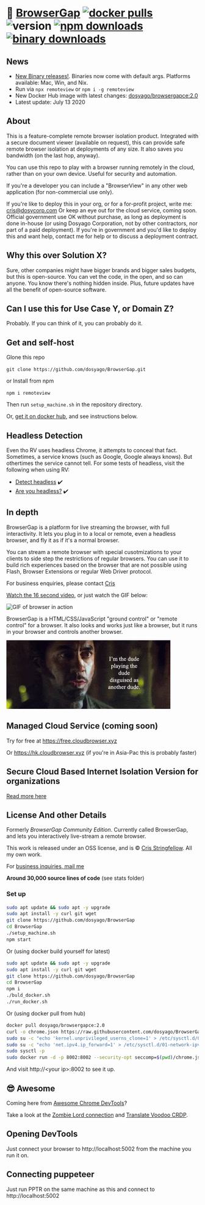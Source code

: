 # :satellite: [BrowserGap](https://github.com/dosyago/BrowserGap) [![docker pulls](https://img.shields.io/docker/pulls/dosyago/browsergapce)](https://hub.docker.com/r/dosyago/browsergapce) ![version](https://img.shields.io/npm/v/remoteview) [![npm downloads](https://img.shields.io/npm/dt/remoteview)](https://www.npmjs.com/package/remoteview) [![binary downloads](https://img.shields.io/github/downloads/dosyago/BrowserGap/total?label=binary%20downloads)](https://github.com/dosyago/BrowserGap/releases/latest)

## News

- [New Binary releases!](https://github.com/dosyago/BrowserGap/releases/latest). Binaries now come with default args. Platforms available: Mac, Win, and Nix.
- Run via `npx remoteview` or `npm i -g remoteview`
- New Docker Hub image with latest changes: [dosyago/browsergapce:2.0](https://hub.docker.com/r/dosyago/browsergapce)
- Latest update: July 13 2020

## About

This is a feature-complete remote browser isolation product. Integrated with a secure document viewer (available on request), this can provide safe remote browser isolation at deployments of any size. It also saves you bandwidth (on the last hop, anyway).

You can use this repo to play with a browser running remotely in the cloud, rather than on your own device. Useful for security and automation. 

If you're a developer you can include a "BrowserView" in any other web application (for non-commercial use only).

If you're like to deploy this in your org, or for a for-profit project, write me: cris@dosycorp.com Or keep an eye out for the cloud service, coming soon. Official government use OK without purchase, as long as deployment is done in-house (or using Dosyago Corporation, not by other contractors, nor part of a paid deployment). If you're in government and you'd like to deploy this and want help, contact me for help or to discuss a deployment contract.

## Why this over Solution X?

Sure, other companies might have bigger brands and bigger sales budgets, but this is open-source. You can vet the code, in the open, and so can anyone. You know there's nothing hidden inside. Plus, future updates have all the benefit of open-source software. 

## Can I use this for Use Case Y, or Domain Z?

Probably. If you can think of it, you can probably do it.

## Get and self-host

Glone this repo

`git clone https://github.com/dosyago/BrowserGap.git`

or Install from npm 

`npm i remoteview`

Then run `setup_machine.sh` in the repository directory.

Or, [get it on docker hub](https://hub.docker.com/r/dosyago/browsergapce), and see instructions below.

## Headless Detection

Even tho RV uses headless Chrome, it attempts to conceal that fact. Sometimes, a service knows (such as Google, Google always knows). But othertimes the service cannot tell. For some tests of headless, visit the following when using RV:

- [Detect headless](https://infosimples.github.io/detect-headless) :heavy_check_mark:
- [Are you headless?](https://arh.antoinevastel.com/bots/areyouheadless) :heavy_check_mark:

## In depth

BrowserGap is a platform for live streaming the browser, with full interactivity. It lets you plug in to a local or remote, even a headless browser, and fly it as if it's a normal browser. 

You can stream a remote browser with special cusotmizations to your clients to side step the restrictions of regular browsers. You can use it to build rich experiences based on the browser that are not possible using Flash, Browser Extensions or regular Web Driver protocol. 

For business enquiries, please contact [Cris](mailto:cris@dosycorp.com?subject=BrowserGap)

[Watch the 16 second video](https://www.youtube.com/watch?v=SD0Fhl9v87k), or just watch the GIF below:

![GIF of browser in action](https://j.gifs.com/E8yzLv.gif)

BrowserGap is a HTML/CSS/JavaScript "ground control" or "remote control" for a browser. It also looks and works just like a browser, but it runs in your browser and controls another browser.

![browser in a browser](readme-files/tenor.gif)

## Managed Cloud Service (coming soon)

Try for free at https://free.cloudbrowser.xyz

Or https://hk.cloudbrowser.xyz (if you're in Asia-Pac this is probably faster)

## Secure Cloud Based Internet Isolation Version for organizations

[Read more here](remote-browser-isolation.md)

## License And other Details

Formerly *BrowserGap Community Edition*. Currently called BrowserGap, and lets you interactively live-stream a remote browser.

This work is released under an OSS license, and is &copy; [Cris Stringfellow](https://github.com/cris691/Portfolio). All my own work. 

For [business inquiries, mail me](mailto:cris@dosycorp.com?subject=BrowserGap&body=Hey%20Cris%2C%0D%0A)

**Around 30,000 source lines of code** (see stats folder)

### Set up

```sh
sudo apt update && sudo apt -y upgrade
sudo apt install -y curl git wget
git clone https://github.com/dosyago/BrowserGap
cd BrowserGap
./setup_machine.sh
npm start
```

Or (using docker build yourself for latest)

```sh
sudo apt update && sudo apt -y upgrade
sudo apt install -y curl git wget
git clone https://github.com/dosyago/BrowserGap
cd BrowserGap
npm i
./buld_docker.sh
./run_docker.sh 
```

Or (using docker pull from hub)

```sh
docker pull dosyago/browsergapce:2.0
curl -o chrome.json https://raw.githubusercontent.com/dosyago/BrowserGap/master/chrome.json
sudo su -c "echo 'kernel.unprivileged_userns_clone=1' > /etc/sysctl.d/00-local-userns.conf"
sudo su -c "echo 'net.ipv4.ip_forward=1' > /etc/sysctl.d/01-network-ipv4.conf"
sudo sysctl -p
sudo docker run -d -p 8002:8002 --security-opt seccomp=$(pwd)/chrome.json dosyago/browsergapce:2.0
```

And visit http://&lt;your ip&gt;:8002 to see it up.

## :sunglasses: Awesome

Coming here from [Awesome Chrome DevTools](https://github.com/ChromeDevTools/awesome-chrome-devtools)? 

Take a look at the [Zombie Lord connection](https://github.com/dosycorp/browsergap.ce/blob/master/zombie-lord/connection.js) and [Translate Voodoo CRDP](https://github.com/dosycorp/browsergap.ce/blob/master/public/translateVoodooCRDP.js).

## Opening DevTools

Just connect your browser to http://localhost:5002 from the machine you run it on.

## Connecting puppeteer

Just run PPTR on the same machine as this and connect to http://localhost:5002

